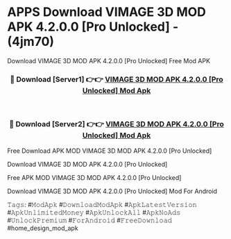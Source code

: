 # APPS Download VIMAGE 3D MOD APK 4.2.0.0 [Pro Unlocked] - (4jm70)
Download VIMAGE 3D MOD APK 4.2.0.0 [Pro Unlocked] Free Mod APK

<div align="center">
<h3>🔴 Download [Server1] 👉👉 <a href="https://apk-comot.site?title=VIMAGE_3D_MOD_APK_4.2.0.0_[Pro_Unlocked]">VIMAGE 3D MOD APK 4.2.0.0 [Pro Unlocked] Mod Apk</a></h3><br>

<h3>🔴 Download [Server2] 👉👉 <a href="https://apk-comot.site?title=VIMAGE_3D_MOD_APK_4.2.0.0_[Pro_Unlocked]">VIMAGE 3D MOD APK 4.2.0.0 [Pro Unlocked] Mod Apk</a></h3>
</div>


Free Download APK MOD VIMAGE 3D MOD APK 4.2.0.0 [Pro Unlocked]

Download VIMAGE 3D MOD APK 4.2.0.0 [Pro Unlocked] 

Free APK MOD VIMAGE 3D MOD APK 4.2.0.0 [Pro Unlocked] 

Download VIMAGE 3D MOD APK 4.2.0.0 [Pro Unlocked] Mod For Android

𝚃𝚊𝚐𝚜: #𝙼𝚘𝚍𝙰𝚙𝚔 #𝙳𝚘𝚠𝚗𝚕𝚘𝚊𝚍𝙼𝚘𝚍𝙰𝚙𝚔 #𝙰𝚙𝚔𝙻𝚊𝚝𝚎𝚜𝚝𝚅𝚎𝚛𝚜𝚒𝚘𝚗 #𝙰𝚙𝚔𝚄𝚗𝚕𝚒𝚖𝚒𝚝𝚎𝚍𝙼𝚘𝚗𝚎𝚢 #𝙰𝚙𝚔𝚄𝚗𝚕𝚘𝚌𝚔𝙰𝚕𝚕 #𝙰𝚙𝚔𝙽𝚘𝙰𝚍𝚜 #𝚄𝚗𝚕𝚘𝚌𝚔𝙿𝚛𝚎𝚖𝚒𝚞𝚖 #𝙵𝚘𝚛𝙰𝚗𝚍𝚛𝚘𝚒𝚍 #𝙵𝚛𝚎𝚎𝙳𝚘𝚠𝚗𝚕𝚘𝚊𝚍 #home_design_mod_apk